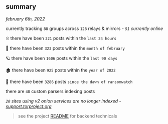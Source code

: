 
## summary
_february 6th, 2022_

currently tracking `88` groups across `128` relays & mirrors - _`51` currently online_

⏲ there have been `321` posts within the `last 24 hours`

🦈 there have been `323` posts within the `month of february`

🪐 there have been `1606` posts within the `last 90 days`

🏚 there have been `925` posts within the `year of 2022`

🦕 there have been `3286` posts `since the dawn of ransomwatch`

there are `48` custom parsers indexing posts

_`20` sites using v2 onion services are no longer indexed - [support.torproject.org](https://support.torproject.org/onionservices/v2-deprecation/)_

> see the project [README](https://github.com/thetanz/ransomwatch#ransomwatch--) for backend technicals
